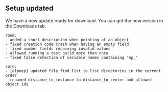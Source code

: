 ## Setup updated

We have a new update ready for download. You can get the new version in the Downloads tab.

```
room:
- added a short description when pointing at an object
- fixed creation code crash when having an empty field
- fixed number fields receiving invalid values
- allowed running a test build more than once
- fixed false detection of variable names containing 'mp_'

core:
- [elpoep] updated file_find_list to list directories in the correct order
- renamed distance_to_instance to distance_to_center and allowed object ids
```